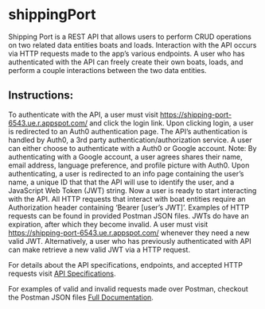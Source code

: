 # shippingPort

Shipping Port is a REST API that allows users to perform CRUD operations on two related data entities boats and loads. Interaction with the API occurs via HTTP requests made to the app’s various endpoints. A user who has authenticated with the API can freely create their own boats, loads, and perform a couple interactions between the two data entities.  

## Instructions: 

To authenticate with the API, a user must visit https://shipping-port-6543.ue.r.appspot.com/ and click the login link. Upon clicking login, a user is redirected to an Auth0 authentication page. The API’s authentication is handled by Auth0, a 3rd party authentication/authorization service. A user can either choose to authenticate with a Auth0 or Google account. Note: By authenticating with a Google account, a user agrees shares their name, email address, language preference, and profile picture with Auth0. Upon authenticating, a user is redirected to an info page containing the user’s name, a unique ID that that the API will use to identify the user, and a JavaScript Web Token (JWT) string. Now a user is ready to start interacting with the API. All HTTP requests that interact with boat entities require an Authorization header containing ‘Bearer [user’s JWT]’. Examples of HTTP requests can be found in provided Postman JSON files. JWTs do have an expiration, after which they become invalid. A user must visit https://shipping-port-6543.ue.r.appspot.com/ whenever they need a new valid JWT. Alternatively, a user who has previously authenticated with API can make retrieve a new valid JWT via a HTTP request. 

For details about the API specifications, endpoints, and accepted HTTP requests visit [API Specifications](https://github.com/cmcverry/shippingPort/blob/main/documentation/shipping-port.pdf). 

For examples of valid and invalid requests made over Postman, checkout the Postman JSON files [Full Documentation](https://github.com/cmcverry/shippingPort/tree/main/documentation).
